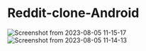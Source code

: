 # Reddit-clone-Android
![Screenshot from 2023-08-05 11-15-17](https://github.com/bukvic6/Reddit-clone-Android/assets/79896979/292b876d-6363-476e-b48f-b050aec3fad6)
![Screenshot from 2023-08-05 11-14-13](https://github.com/bukvic6/Reddit-clone-Android/assets/79896979/58b1d954-d6eb-41fd-9690-4f3ebb35b50e)
